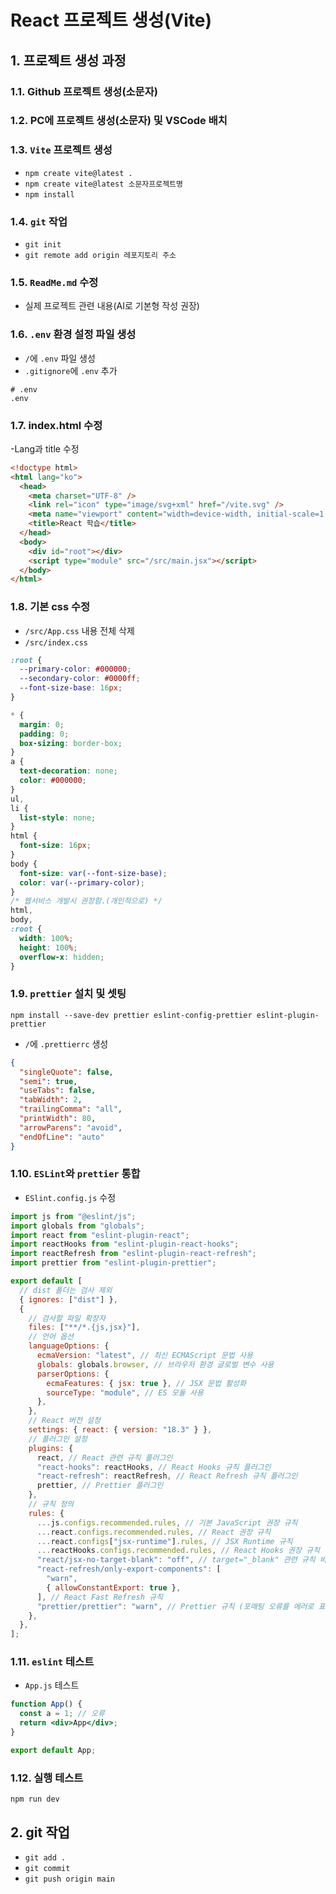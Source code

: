 # React 프로젝트 생성(Vite)

## 1. 프로젝트 생성 과정

### 1.1. Github 프로젝트 생성(소문자)

### 1.2. PC에 프로젝트 생성(소문자) 및 VSCode 배치

### 1.3. `Vite` 프로젝트 생성

- `npm create vite@latest .`
- `npm create vite@latest 소문자프로젝트명`
- `npm install`

### 1.4. `git` 작업

- `git init`
- `git remote add origin 레포지토리 주소`

### 1.5. `ReadMe.md` 수정

- 실제 프로젝트 관련 내용(AI로 기본형 작성 권장)

### 1.6. `.env` 환경 설정 파일 생성

- `/`에 `.env` 파일 생성
- `.gitignore`에 `.env` 추가

```
# .env
.env
```

### 1.7. index.html 수정

-Lang과 title 수정

```html
<!doctype html>
<html lang="ko">
  <head>
    <meta charset="UTF-8" />
    <link rel="icon" type="image/svg+xml" href="/vite.svg" />
    <meta name="viewport" content="width=device-width, initial-scale=1.0" />
    <title>React 학습</title>
  </head>
  <body>
    <div id="root"></div>
    <script type="module" src="/src/main.jsx"></script>
  </body>
</html>
```

### 1.8. 기본 css 수정

- `/src/App.css` 내용 전체 삭제
- `/src/index.css`

```css
:root {
  --primary-color: #000000;
  --secondary-color: #0000ff;
  --font-size-base: 16px;
}

* {
  margin: 0;
  padding: 0;
  box-sizing: border-box;
}
a {
  text-decoration: none;
  color: #000000;
}
ul,
li {
  list-style: none;
}
html {
  font-size: 16px;
}
body {
  font-size: var(--font-size-base);
  color: var(--primary-color);
}
/* 웹서비스 개발시 권장함.(개인적으로) */
html,
body,
:root {
  width: 100%;
  height: 100%;
  overflow-x: hidden;
}
```

### 1.9. `prettier` 설치 및 셋팅

```
npm install --save-dev prettier eslint-config-prettier eslint-plugin-prettier
```

- `/`에 `.prettierrc` 생성

```json
{
  "singleQuote": false,
  "semi": true,
  "useTabs": false,
  "tabWidth": 2,
  "trailingComma": "all",
  "printWidth": 80,
  "arrowParens": "avoid",
  "endOfLine": "auto"
}
```

### 1.10. `ESLint`와 `prettier` 통합

- `ESlint.config.js` 수정

```js
import js from "@eslint/js";
import globals from "globals";
import react from "eslint-plugin-react";
import reactHooks from "eslint-plugin-react-hooks";
import reactRefresh from "eslint-plugin-react-refresh";
import prettier from "eslint-plugin-prettier";

export default [
  // dist 폴더는 검사 제외
  { ignores: ["dist"] },
  {
    // 검사할 파일 확장자
    files: ["**/*.{js,jsx}"],
    // 언어 옵션
    languageOptions: {
      ecmaVersion: "latest", // 최신 ECMAScript 문법 사용
      globals: globals.browser, // 브라우저 환경 글로벌 변수 사용
      parserOptions: {
        ecmaFeatures: { jsx: true }, // JSX 문법 활성화
        sourceType: "module", // ES 모듈 사용
      },
    },
    // React 버전 설정
    settings: { react: { version: "18.3" } },
    // 플러그인 설정
    plugins: {
      react, // React 관련 규칙 플러그인
      "react-hooks": reactHooks, // React Hooks 규칙 플러그인
      "react-refresh": reactRefresh, // React Refresh 규칙 플러그인
      prettier, // Prettier 플러그인
    },
    // 규칙 정의
    rules: {
      ...js.configs.recommended.rules, // 기본 JavaScript 권장 규칙
      ...react.configs.recommended.rules, // React 권장 규칙
      ...react.configs["jsx-runtime"].rules, // JSX Runtime 규칙
      ...reactHooks.configs.recommended.rules, // React Hooks 권장 규칙
      "react/jsx-no-target-blank": "off", // target="_blank" 관련 규칙 비활성화
      "react-refresh/only-export-components": [
        "warn",
        { allowConstantExport: true },
      ], // React Fast Refresh 규칙
      "prettier/prettier": "warn", // Prettier 규칙 (포매팅 오류를 에러로 표시)
    },
  },
];
```

### 1.11. `eslint` 테스트

- `App.js` 테스트

```jsx
function App() {
  const a = 1; // 오류
  return <div>App</div>;
}

export default App;
```

### 1.12. 실행 테스트

```
npm run dev
```

## 2. git 작업

- `git add .`
- `git commit`
- `git push origin main`
